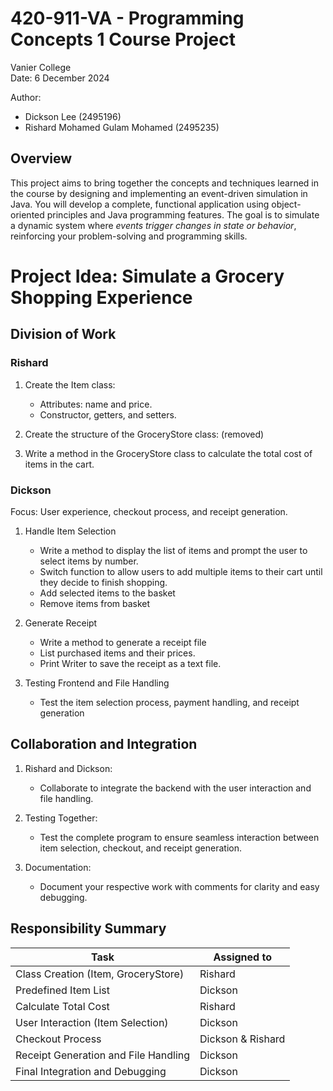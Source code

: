 # 420-911-VA - Programming Concepts 1 Course Project

Vanier College <br />
Date: 6 December 2024<br />

Author:

- Dickson Lee (2495196)
- Rishard Mohamed Gulam Mohamed (2495235)

## Overview

This project aims to bring together the concepts and techniques learned in the course by designing and implementing an event-driven
simulation in Java. You will develop a complete, functional application using object-oriented principles and Java programming features.
The goal is to simulate a dynamic system where _events trigger changes in state or behavior_, reinforcing your problem-solving and programming skills.

# Project Idea: Simulate a Grocery Shopping Experience

## Division of Work

### Rishard

1. Create the Item class:

   - Attributes: name and price.
   - Constructor, getters, and setters.

2. Create the structure of the GroceryStore class: (removed)
3. Write a method in the GroceryStore class to calculate the total cost of items in the cart.

### Dickson

Focus: User experience, checkout process, and receipt generation.

1. Handle Item Selection

   - Write a method to display the list of items and prompt the user to select items by number.
   - Switch function to allow users to add multiple items to their cart until they decide to finish shopping.
   - Add selected items to the basket
   - Remove items from basket

2. Generate Receipt

   - Write a method to generate a receipt file
   - List purchased items and their prices.
   - Print Writer to save the receipt as a text file.

3. Testing Frontend and File Handling

   - Test the item selection process, payment handling, and receipt generation

## Collaboration and Integration

1. Rishard and Dickson:

   - Collaborate to integrate the backend with the user interaction and file handling.

2. Testing Together:

   - Test the complete program to ensure seamless interaction between item selection, checkout, and receipt generation.

3. Documentation:

   - Document your respective work with comments for clarity and easy debugging.

## Responsibility Summary

| Task                                 | Assigned to       |
| ------------------------------------ | ----------------- |
| Class Creation (Item, GroceryStore)  | Rishard           |
| Predefined Item List                 | Dickson           |
| Calculate Total Cost                 | Rishard           |
| User Interaction (Item Selection)    | Dickson           |
| Checkout Process                     | Dickson & Rishard |
| Receipt Generation and File Handling | Dickson           |
| Final Integration and Debugging      | Dickson           |
